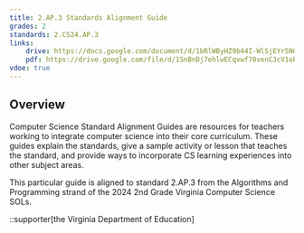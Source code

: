 ```yaml
---
title: 2.AP.3 Standards Alignment Guide
grades: 2
standards: 2.CS24.AP.3
links:
    drive: https://docs.google.com/document/d/1bRlWByHZ9b44I-WlSjEYr5N0BWiC6D5-AirQIW-MLSU/edit?usp=drive_link
    pdf: https://drive.google.com/file/d/1SnBnDj7ehlwECqvwf78venCJcV1oPZ-U/view?usp=drive_link
vdoe: true
---
```


## Overview

Computer Science Standard Alignment Guides are resources for teachers working to integrate computer science into their core curriculum. These guides explain the standards, give a sample activity or lesson that teaches the standard, and provide ways to incorporate CS learning experiences into other subject areas. 

This particular guide is aligned to standard 2.AP.3 from the Algorithms and Programming strand of the 2024 2nd Grade Virginia Computer Science SOLs.

::supporter[the Virginia Department of Education]